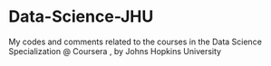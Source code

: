 # Data-Science-JHU
My codes and comments related to the courses in the Data Science Specialization @ Coursera , by Johns Hopkins University
